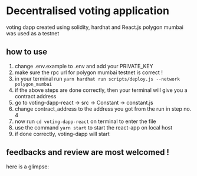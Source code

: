 # Decentralised voting application

voting dapp created using solidity, hardhat and React.js
polygon mumbai was used as a testnet

## how to use

1. change .env.example to .env and add your PRIVATE_KEY
2. make sure the rpc url for polygon mumbai testnet is correct !
3. in your terminal run `yarn hardhat run scripts/deploy.js --network polygon_mumbai`
4. if the above steps are done correctly, then your terminal will give you a contract address
5. go to voting-dapp-react -> src -> Constant -> constant.js
6. change contract_address to the address you got from the run in step no. 4
7. now run `cd voting-dapp-react` on terminal to enter the file
8. use the command `yarn start` to start the react-app on local host
9. if done correctly, voting-dapp will start

## feedbacks and review are most welcomed !

here is a glimpse:
